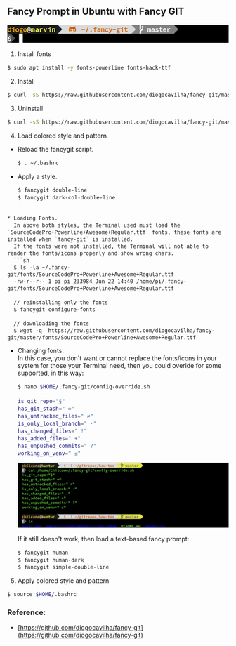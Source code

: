 ## Fancy Prompt in Ubuntu with Fancy GIT

![](fancy_prompt_ubuntu_with_fancy_git.png)

1) Install fonts
```sh
$ sudo apt install -y fonts-powerline fonts-hack-ttf
```

2) Install
```sh
$ curl -sS https://raw.githubusercontent.com/diogocavilha/fancy-git/master/install.sh | sh
```

3) Uninstall
```sh
$ curl -sS https://raw.githubusercontent.com/diogocavilha/fancy-git/master/uninstall.sh | sh
```

4) Load colored style and pattern

* Reload the fancygit script.  
  ```sh
  $ . ~/.bashrc
  ```  
  
* Apply a style.  
  ```sh
  $ fancygit double-line
  $ fancygit dark-col-double-line
```  
  
* Loading Fonts.   
  In above both styles, the Terminal used must load the `SourceCodePro+Powerline+Awesome+Regular.ttf` fonts, these fonts are installed when `fancy-git` is installed. 
  If the fonts were not installed, the Terminal will not able to render the fonts/icons properly and show wrong chars. 
  ```sh
  $ ls -la ~/.fancy-git/fonts/SourceCodePro+Powerline+Awesome+Regular.ttf
  -rw-r--r-- 1 pi pi 233984 Jun 22 14:40 /home/pi/.fancy-git/fonts/SourceCodePro+Powerline+Awesome+Regular.ttf
  
  // reinstalling only the fonts
  $ fancygit configure-fonts
  
  // downloading the fonts
  $ wget -q  https://raw.githubusercontent.com/diogocavilha/fancy-git/master/fonts/SourceCodePro+Powerline+Awesome+Regular.ttf
  ```   
  
* Changing fonts.  
  In this case, you don't want or cannot replace the fonts/icons in your system for those your Terminal need, then you could overide for some supported, in this way:
  ```sh
  $ nano $HOME/.fancy-git/config-override.sh
  
  is_git_repo="§"
  has_git_stash=" ∞"
  has_untracked_files=" ≠"
  is_only_local_branch=" ·"
  has_changed_files=" !"
  has_added_files=" +"
  has_unpushed_commits=" ?"
  working_on_venv=" ≤"
  ```
  ![](fancy_prompt_ubuntu_with_fancy_git_updated.png)
  
  If it still doesn't work, then load a text-based fancy prompt:
  ```sh
  $ fancygit human
  $ fancygit human-dark
  $ fancygit simple-double-line
  ``` 
  
5) Apply colored style and pattern
```sh 
$ source $HOME/.bashrc
```

### Reference:
- [https://github.com/diogocavilha/fancy-git](https://github.com/diogocavilha/fancy-git)
